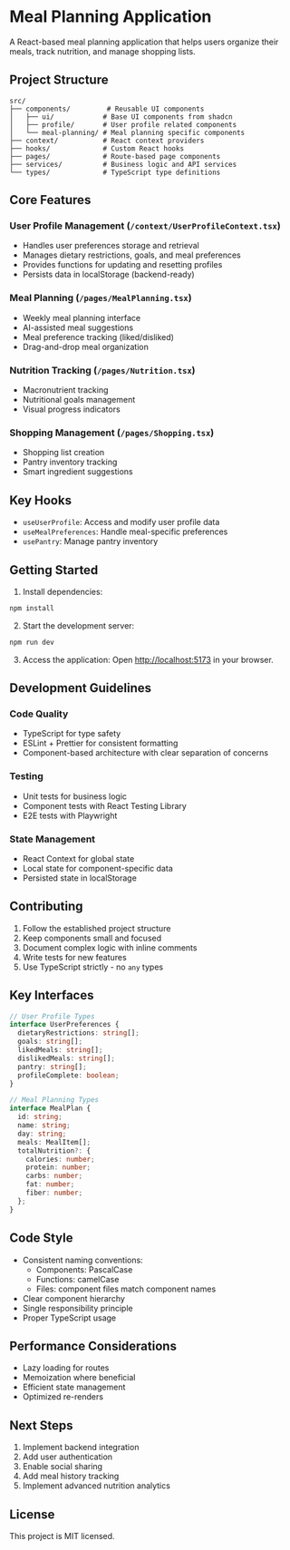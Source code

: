 
# Meal Planning Application

A React-based meal planning application that helps users organize their meals, track nutrition, and manage shopping lists.

## Project Structure

```
src/
├── components/         # Reusable UI components
│   ├── ui/            # Base UI components from shadcn
│   ├── profile/       # User profile related components
│   └── meal-planning/ # Meal planning specific components
├── context/           # React context providers
├── hooks/             # Custom React hooks
├── pages/             # Route-based page components
├── services/          # Business logic and API services
└── types/             # TypeScript type definitions
```

## Core Features

### User Profile Management (`/context/UserProfileContext.tsx`)
- Handles user preferences storage and retrieval
- Manages dietary restrictions, goals, and meal preferences
- Provides functions for updating and resetting profiles
- Persists data in localStorage (backend-ready)

### Meal Planning (`/pages/MealPlanning.tsx`)
- Weekly meal planning interface
- AI-assisted meal suggestions
- Meal preference tracking (liked/disliked)
- Drag-and-drop meal organization

### Nutrition Tracking (`/pages/Nutrition.tsx`)
- Macronutrient tracking
- Nutritional goals management
- Visual progress indicators

### Shopping Management (`/pages/Shopping.tsx`)
- Shopping list creation
- Pantry inventory tracking
- Smart ingredient suggestions

## Key Hooks

- `useUserProfile`: Access and modify user profile data
- `useMealPreferences`: Handle meal-specific preferences
- `usePantry`: Manage pantry inventory

## Getting Started

1. Install dependencies:
```bash
npm install
```

2. Start the development server:
```bash
npm run dev
```

3. Access the application:
Open [http://localhost:5173](http://localhost:5173) in your browser.

## Development Guidelines

### Code Quality
- TypeScript for type safety
- ESLint + Prettier for consistent formatting
- Component-based architecture with clear separation of concerns

### Testing
- Unit tests for business logic
- Component tests with React Testing Library
- E2E tests with Playwright

### State Management
- React Context for global state
- Local state for component-specific data
- Persisted state in localStorage

## Contributing

1. Follow the established project structure
2. Keep components small and focused
3. Document complex logic with inline comments
4. Write tests for new features
5. Use TypeScript strictly - no `any` types

## Key Interfaces

```typescript
// User Profile Types
interface UserPreferences {
  dietaryRestrictions: string[];
  goals: string[];
  likedMeals: string[];
  dislikedMeals: string[];
  pantry: string[];
  profileComplete: boolean;
}

// Meal Planning Types
interface MealPlan {
  id: string;
  name: string;
  day: string;
  meals: MealItem[];
  totalNutrition?: {
    calories: number;
    protein: number;
    carbs: number;
    fat: number;
    fiber: number;
  };
}
```

## Code Style

- Consistent naming conventions:
  - Components: PascalCase
  - Functions: camelCase
  - Files: component files match component names
- Clear component hierarchy
- Single responsibility principle
- Proper TypeScript usage

## Performance Considerations

- Lazy loading for routes
- Memoization where beneficial
- Efficient state management
- Optimized re-renders

## Next Steps

1. Implement backend integration
2. Add user authentication
3. Enable social sharing
4. Add meal history tracking
5. Implement advanced nutrition analytics

## License

This project is MIT licensed.
